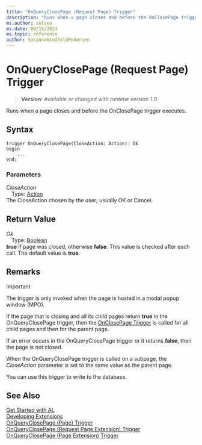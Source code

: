 ```yaml
---
title: "OnQueryClosePage (Request Page) Trigger"
description: "Runs when a page closes and before the OnClosePage trigger executes."
ms.author: solsen
ms.date: 08/15/2024
ms.topic: reference
author: SusanneWindfeldPedersen
---
```

[//]: # (START>DO_NOT_EDIT)
[//]: # (IMPORTANT:Do not edit any of the content between here and the END>DO_NOT_EDIT.)
[//]: # (Any modifications should be made in the .xml files in the ModernDev repo.)

# OnQueryClosePage (Request Page) Trigger
> **Version**: _Available or changed with runtime version 1.0._

Runs when a page closes and before the OnClosePage trigger executes.


## Syntax
```AL
trigger OnQueryClosePage(CloseAction: Action): Ok
begin
    ...
end;
```

### Parameters

*CloseAction*  
&emsp;Type: [Action](../../methods-auto/action/action-option.md)  
The CloseAction chosen by the user; usually OK or Cancel.  


## Return Value

*Ok*  
&emsp;Type: [Boolean](../../methods-auto/boolean/boolean-data-type.md)  
**true** if page was closed, otherwise **false**. This value is checked after each call. The default value is **true**.  

[//]: # (IMPORTANT: END>DO_NOT_EDIT)

## Remarks

> [!IMPORTANT]  
> The trigger is only invoked when the page is hosted in a modal popup window \(MPO\).  

If the page that is closing and all its child pages return **true** in the OnQueryClosePage trigger, then the [OnClosePage Trigger](../page/devenv-onclosepage-page-trigger.md) is called for all child pages and then for the parent page.  

If an error occurs in the OnQueryClosePage trigger or it returns **false**, then the page is not closed.  

When the OnQueryClosePage trigger is called on a subpage, the *CloseAction* parameter is set to the same value as the parent page.  

You can use this trigger to write to the database.

## See Also  
[Get Started with AL](../../devenv-get-started.md)  
[Developing Extensions](../../devenv-dev-overview.md)  
[OnQueryClosePage (Page) Trigger](../page/devenv-onqueryclosepage-page-trigger.md)  
[OnQueryClosePage (Request Page Extension) Trigger](../requestpageextension/devenv-onqueryclosepage-requestpageextension-trigger.md)  
[OnQueryClosePage (Page Extension) Trigger](../pageextension/devenv-onqueryclosepage-pageextension-trigger.md)

